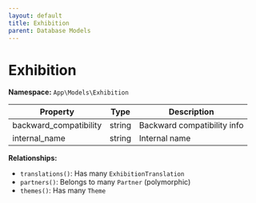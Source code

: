 ```yaml
---
layout: default
title: Exhibition
parent: Database Models
---
```


# Exhibition

**Namespace:** `App\Models\Exhibition`

| Property               | Type   | Description                 |
| ---------------------- | ------ | --------------------------- |
| backward_compatibility | string | Backward compatibility info |
| internal_name          | string | Internal name               |

**Relationships:**

- `translations()`: Has many `ExhibitionTranslation`
- `partners()`: Belongs to many `Partner` (polymorphic)
- `themes()`: Has many `Theme`
